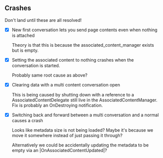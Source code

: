 ## Crashes

Don't land until these are all resolved!

- [x] New first conversation lets you send page contents even when nothing is attached

    Theory is that this is because the associated_content_manager exists but is empty.

- [x] Setting the associated content to nothing crashes when the conversation is started.

    Probably same root cause as above?

- [x] Clearing data with a multi content conversation open

    This is being caused by shutting down with a reference to a AssociatedContentDelegate still
    live in the AssociatedContentManager. Fix is probably an OnDestroying notification.

- [x] Switching back and forward between a multi conversation and a normal causes a crash

    Looks like metadata size is not being loaded? Maybe it's because we move it somewhere instead of just passing it through?

    Alternatively we could be accidentally updating the metadata to be empty via an |OnAssociatedContentUpdated|?
